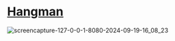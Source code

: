 # [Hangman](https://muhammad95959.github.io/Hangman)
![screencapture-127-0-0-1-8080-2024-09-19-16_08_23](https://github.com/user-attachments/assets/2e7c7d61-517d-487d-9d96-8e6f67d7a00c)
